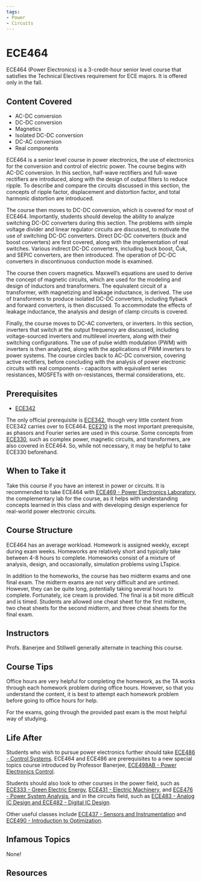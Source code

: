 ```yaml
---
tags:
- Power
- Circuits
---
```

# ECE464

ECE464 (Power Electronics) is a 3-credit-hour senior level course that satisfies the Technical Electives requirement for ECE majors. It is offered only in the fall.

## Content Covered

- AC-DC conversion
- DC-DC conversion
- Magnetics
- Isolated DC-DC conversion
- DC-AC conversion
- Real components

ECE464 is a senior level course in power electronics, the use of electronics for the conversion and control of electric power.  The course begins with AC-DC conversion.  In this section, half-wave rectifiers and full-wave rectifiers are introduced, along with the design of output filters to reduce ripple.  To describe and compare the circuits discussed in this section, the concepts of ripple factor, displacement and distortion factor, and total harmonic distortion are introduced.  

The course then moves to DC-DC conversion, which is covered for most of ECE464.  Importantly, students should develop the ability to analyze switching DC-DC converters during this section.  The problems with simple voltage divider and linear regulator circuits are discussed, to motivate the use of switching DC-DC converters.  Direct DC-DC converters (buck and boost converters) are first covered, along with the implementation of real switches.  Various indirect DC-DC converters, including buck boost, Ćuk, and SEPIC converters, are then introduced.  The operation of DC-DC converters in discontinuous conduction mode is examined.  

The course then covers magnetics.  Maxwell’s equations are used to derive the concept of magnetic circuits, which are used for the modeling and design of inductors and transformers.  The equivalent circuit of a transformer, with magnetizing and leakage inductance, is derived.  The use of transformers to produce isolated DC-DC converters, including flyback and forward converters, is then discussed.  To accommodate the effects of leakage inductance, the analysis and design of clamp circuits is covered.

Finally, the course moves to DC-AC converters, or inverters.  In this section, inverters that switch at the output frequency are discussed, including voltage-sourced inverters and multilevel inverters, along with their switching configurations.  The use of pulse width modulation (PWM) with inverters is then analyzed, along with the applications of PWM inverters to power systems.  The course circles back to AC-DC conversion, covering active rectifiers, before concluding with the analysis of power electronic circuits with real components - capacitors with equivalent series resistances, MOSFETs with on-resistances, thermal considerations, etc.

## Prerequisites

- [ECE342](ECE342.md)

The only official prerequisite is [ECE342](ECE342.md), though very little content from ECE342 carries over to ECE464.  [ECE210](ECE210.md) is the most important prerequisite, as phasors and Fourier series are used in this course.  Some concepts from [ECE330](ECE330.md), such as complex power, magnetic circuits, and transformers, are also covered in ECE464.  So, while not necessary, it may be helpful to take ECE330 beforehand.

## When to Take it

Take this course if you have an interest in power or circuits.  It is recommended to take ECE464 with [ECE469 - Power Electronics Laboratory](ECE469.md), the complementary lab for the course, as it helps with understanding concepts learned in this class and with developing design experience for real-world power electronic circuits.

## Course Structure

ECE464 has an average workload.  Homework is assigned weekly, except during exam weeks.  Homeworks are relatively short and typically take between 4-8 hours to complete.  Homeworks consist of a mixture of analysis, design, and occasionally, simulation problems using LTspice.  

In addition to the homeworks, the course has two midterm exams and one final exam.  The midterm exams are not very difficult and are untimed.  However, they can be quite long, potentially taking several hours to complete. Fortunately, ice cream is provided.  The final is a bit more difficult and is timed.  Students are allowed one cheat sheet for the first midterm, two cheat sheets for the second midterm, and three cheat sheets for the final exam.  

## Instructors

Profs. Banerjee and Stillwell generally alternate in teaching this course.

## Course Tips

Office hours are very helpful for completing the homework, as the TA works through each homework problem during office hours.  However, so that you understand the content, it is best to attempt each homework problem before going to office hours for help.  

For the exams, going through the provided past exam is the most helpful way of studying. 

## Life After

Students who wish to pursue power electronics further should take [ECE486 - Control Systems](ECE486.md).  ECE464 and ECE486 are prerequisites to a new special topics course introduced by Professor Banerjee, [ECE498AB - Power Electronics Control](ECE498AB.md). 

Students should also look to other courses in the power field, such as [ECE333 - Green Electric Energy](ECE333.md), [ECE431 - Electric Machinery](ECE431.md), and [ECE476 - Power System Analysis](ECE476.md), and in the circuits field, such as [ECE483 - Analog IC Design and ECE482 - Digital IC Design](ECE482.md).  

Other useful classes include [ECE437 - Sensors and Instrumentation](ECE437.md) and [ECE490 - Introduction to Optimization](ECE490.md).

## Infamous Topics

None!

## Resources

